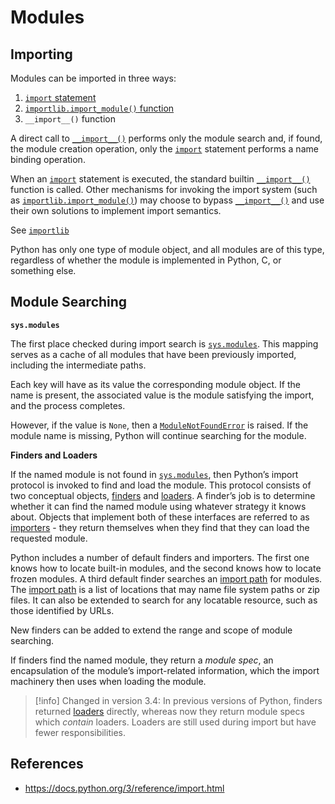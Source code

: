 # Modules

## Importing

Modules can be imported in three ways:
1. [`import` statement](python/statements/import)
2. [`importlib.import_module()` function](python/libs/importlib/functions/import_module)
3. `__import__()` function

A direct call to [`__import__()`](https://docs.python.org/3/library/functions.html#import__ "__import__") performs only the module search and, if found, the module creation operation, only the [`import`](https://docs.python.org/3/reference/simple_stmts.html#import) statement performs a name binding operation.

When an [`import`](https://docs.python.org/3/reference/simple_stmts.html#import) statement is executed, the standard builtin [`__import__()`](https://docs.python.org/3/library/functions.html#import__ "__import__") function is called. Other mechanisms for invoking the import system (such as [`importlib.import_module()`](https://docs.python.org/3/library/importlib.html#importlib.import_module "importlib.import_module")) may choose to bypass [`__import__()`](https://docs.python.org/3/library/functions.html#import__ "__import__") and use their own solutions to implement import semantics.

See [`importlib`](python/modules/importlib)

Python has only one type of module object, and all modules are of this type, regardless of whether the module is implemented in Python, C, or something else.

## Module Searching

**`sys.modules`**

The first place checked during import search is [`sys.modules`](https://docs.python.org/3/library/sys.html#sys.modules "sys.modules"). This mapping serves as a cache of all modules that have been previously imported, including the intermediate paths.

Each key will have as its value the corresponding module object. If the name is present, the associated value is the module satisfying the import, and the process completes.

However, if the value is `None`, then a [`ModuleNotFoundError`](python/errors/module-not-found) is raised. If the module name is missing, Python will continue searching for the module.

**Finders and Loaders**

If the named module is not found in [`sys.modules`](https://docs.python.org/3/library/sys.html#sys.modules "sys.modules"), then Python’s import protocol is invoked to find and load the module. This protocol consists of two conceptual objects, [finders](https://docs.python.org/3/glossary.html#term-finder) and [loaders](https://docs.python.org/3/glossary.html#term-loader). A finder’s job is to determine whether it can find the named module using whatever strategy it knows about. Objects that implement both of these interfaces are referred to as [importers](https://docs.python.org/3/glossary.html#term-importer) - they return themselves when they find that they can load the requested module.

Python includes a number of default finders and importers. The first one knows how to locate built-in modules, and the second knows how to locate frozen modules. A third default finder searches an [import path](https://docs.python.org/3/glossary.html#term-import-path) for modules. The [import path](https://docs.python.org/3/glossary.html#term-import-path) is a list of locations that may name file system paths or zip files. It can also be extended to search for any locatable resource, such as those identified by URLs.

New finders can be added to extend the range and scope of module searching.

If finders find the named module, they return a _module spec_, an encapsulation of the module’s import-related information, which the import machinery then uses when loading the module.

> [!info]
> Changed in version 3.4: In previous versions of Python, finders returned [loaders](https://docs.python.org/3/glossary.html#term-loader) directly, whereas now they return module specs which _contain_ loaders. Loaders are still used during import but have fewer responsibilities.

## References

- https://docs.python.org/3/reference/import.html
	